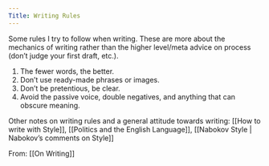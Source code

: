 ```yaml
---
Title: Writing Rules
---
```


Some rules I try to follow when writing. These are more about the mechanics of writing rather than the higher level/meta advice on process (don’t judge your first draft, etc.).

1. The fewer words, the better.
2. Don’t use ready-made phrases or images.
3. Don’t be pretentious, be clear.
4. Avoid the passive voice, double negatives, and anything that can obscure meaning.

Other notes on writing rules and a general attitude towards writing: [[How to write with Style]], [[Politics and the English Language]], [[Nabokov Style | Nabokov’s comments on Style]]

From: [[On Writing]]